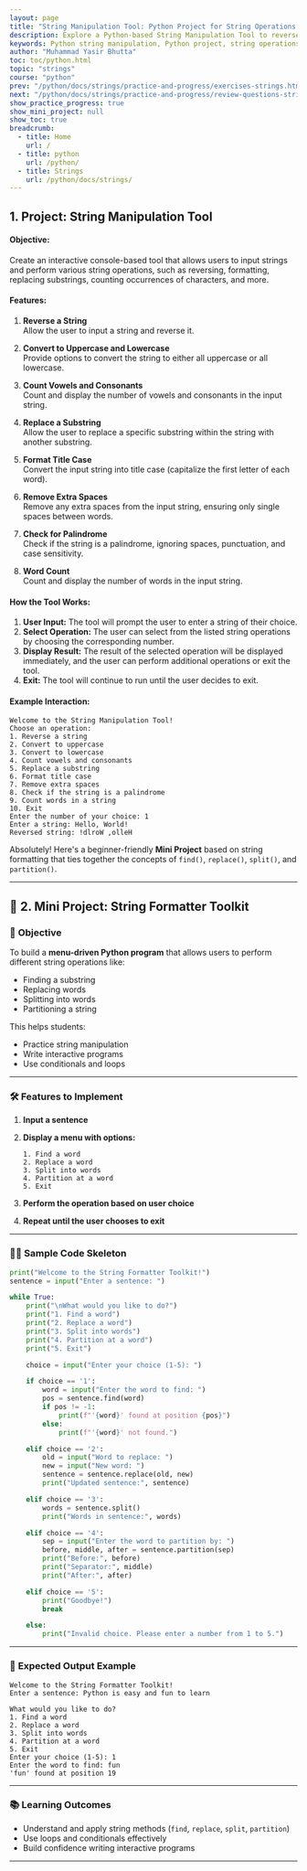 ```yaml
---
layout: page
title: "String Manipulation Tool: Python Project for String Operations and Formatting"
description: Explore a Python-based String Manipulation Tool to reverse strings, change case, count vowels, replace substrings, and more. Learn essential string operations and formatting in Python with this interactive mini project.
keywords: Python string manipulation, Python project, string operations, reverse string, count vowels, string formatting, Python string methods, interactive Python tool, palindrome checker, string replace, word count, Python tutorial, string case conversion, remove extra spaces, title case formatting, Python beginner project
author: "Muhammad Yasir Bhutta"
toc: toc/python.html
topic: "strings"
course: "python"
prev: "/python/docs/strings/practice-and-progress/exercises-strings.html"
next: "/python/docs/strings/practice-and-progress/review-questions-strings.html"
show_practice_progress: true
show_mini_project: null
show_toc: true
breadcrumb:
  - title: Home
    url: /
  - title: python
    url: /python/
  - title: Strings
    url: /python/docs/strings/
---
```


## **1. Project: String Manipulation Tool**

#### **Objective:**
Create an interactive console-based tool that allows users to input strings and perform various string operations, such as reversing, formatting, replacing substrings, counting occurrences of characters, and more.

#### **Features:**
1. **Reverse a String**  
   Allow the user to input a string and reverse it.

2. **Convert to Uppercase and Lowercase**  
   Provide options to convert the string to either all uppercase or all lowercase.

3. **Count Vowels and Consonants**  
   Count and display the number of vowels and consonants in the input string.

4. **Replace a Substring**  
   Allow the user to replace a specific substring within the string with another substring.

5. **Format Title Case**  
   Convert the input string into title case (capitalize the first letter of each word).

6. **Remove Extra Spaces**  
   Remove any extra spaces from the input string, ensuring only single spaces between words.

7. **Check for Palindrome**  
   Check if the string is a palindrome, ignoring spaces, punctuation, and case sensitivity.

8. **Word Count**  
   Count and display the number of words in the input string.

#### **How the Tool Works:**
1. **User Input:** The tool will prompt the user to enter a string of their choice.
2. **Select Operation:** The user can select from the listed string operations by choosing the corresponding number.
3. **Display Result:** The result of the selected operation will be displayed immediately, and the user can perform additional operations or exit the tool.
4. **Exit:** The tool will continue to run until the user decides to exit.

#### **Example Interaction:**
```
Welcome to the String Manipulation Tool!
Choose an operation:
1. Reverse a string
2. Convert to uppercase
3. Convert to lowercase
4. Count vowels and consonants
5. Replace a substring
6. Format title case
7. Remove extra spaces
8. Check if the string is a palindrome
9. Count words in a string
10. Exit
Enter the number of your choice: 1
Enter a string: Hello, World!
Reversed string: !dlroW ,olleH
```

Absolutely! Here's a beginner-friendly **Mini Project** based on string formatting that ties together the concepts of `find()`, `replace()`, `split()`, and `partition()`.

---

## 🎯 **2. Mini Project: String Formatter Toolkit**

### 📖 **Objective**

To build a **menu-driven Python program** that allows users to perform different string operations like:
- Finding a substring
- Replacing words
- Splitting into words
- Partitioning a string

This helps students:
- Practice string manipulation
- Write interactive programs
- Use conditionals and loops

---

### 🛠️ **Features to Implement**

1. **Input a sentence**
2. **Display a menu with options:**
   ```
   1. Find a word
   2. Replace a word
   3. Split into words
   4. Partition at a word
   5. Exit
   ```

3. **Perform the operation based on user choice**
4. **Repeat until the user chooses to exit**

---

### 🧑‍💻 **Sample Code Skeleton**

```python
print("Welcome to the String Formatter Toolkit!")
sentence = input("Enter a sentence: ")

while True:
    print("\nWhat would you like to do?")
    print("1. Find a word")
    print("2. Replace a word")
    print("3. Split into words")
    print("4. Partition at a word")
    print("5. Exit")

    choice = input("Enter your choice (1-5): ")

    if choice == '1':
        word = input("Enter the word to find: ")
        pos = sentence.find(word)
        if pos != -1:
            print(f"'{word}' found at position {pos}")
        else:
            print(f"'{word}' not found.")

    elif choice == '2':
        old = input("Word to replace: ")
        new = input("New word: ")
        sentence = sentence.replace(old, new)
        print("Updated sentence:", sentence)

    elif choice == '3':
        words = sentence.split()
        print("Words in sentence:", words)

    elif choice == '4':
        sep = input("Enter the word to partition by: ")
        before, middle, after = sentence.partition(sep)
        print("Before:", before)
        print("Separator:", middle)
        print("After:", after)

    elif choice == '5':
        print("Goodbye!")
        break

    else:
        print("Invalid choice. Please enter a number from 1 to 5.")
```

---

### 📝 **Expected Output Example**

```
Welcome to the String Formatter Toolkit!
Enter a sentence: Python is easy and fun to learn

What would you like to do?
1. Find a word
2. Replace a word
3. Split into words
4. Partition at a word
5. Exit
Enter your choice (1-5): 1
Enter the word to find: fun
'fun' found at position 19
```

---

### 📚 **Learning Outcomes**

- Understand and apply string methods (`find`, `replace`, `split`, `partition`)
- Use loops and conditionals effectively
- Build confidence writing interactive programs

---

